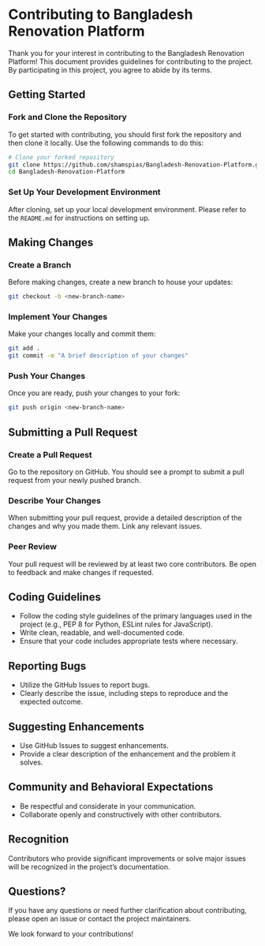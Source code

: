 # Contributing to Bangladesh Renovation Platform

Thank you for your interest in contributing to the Bangladesh Renovation Platform! This document provides guidelines for contributing to the project. By participating in this project, you agree to abide by its terms.

## Getting Started

### Fork and Clone the Repository
To get started with contributing, you should first fork the repository and then clone it locally. Use the following commands to do this:

```bash
# Clone your forked repository
git clone https://github.com/shamspias/Bangladesh-Renovation-Platform.git
cd Bangladesh-Renovation-Platform
```

### Set Up Your Development Environment
After cloning, set up your local development environment. Please refer to the `README.md` for instructions on setting up.

## Making Changes

### Create a Branch
Before making changes, create a new branch to house your updates:

```bash
git checkout -b <new-branch-name>
```

### Implement Your Changes
Make your changes locally and commit them:

```bash
git add .
git commit -m "A brief description of your changes"
```

### Push Your Changes
Once you are ready, push your changes to your fork:

```bash
git push origin <new-branch-name>
```

## Submitting a Pull Request

### Create a Pull Request
Go to the repository on GitHub. You should see a prompt to submit a pull request from your newly pushed branch.

### Describe Your Changes
When submitting your pull request, provide a detailed description of the changes and why you made them. Link any relevant issues.

### Peer Review
Your pull request will be reviewed by at least two core contributors. Be open to feedback and make changes if requested.

## Coding Guidelines

- Follow the coding style guidelines of the primary languages used in the project (e.g., PEP 8 for Python, ESLint rules for JavaScript).
- Write clean, readable, and well-documented code.
- Ensure that your code includes appropriate tests where necessary.

## Reporting Bugs

- Utilize the GitHub Issues to report bugs.
- Clearly describe the issue, including steps to reproduce and the expected outcome.

## Suggesting Enhancements

- Use GitHub Issues to suggest enhancements.
- Provide a clear description of the enhancement and the problem it solves.

## Community and Behavioral Expectations

- Be respectful and considerate in your communication.
- Collaborate openly and constructively with other contributors.

## Recognition

Contributors who provide significant improvements or solve major issues will be recognized in the project’s documentation.

## Questions?

If you have any questions or need further clarification about contributing, please open an issue or contact the project maintainers.

We look forward to your contributions!
